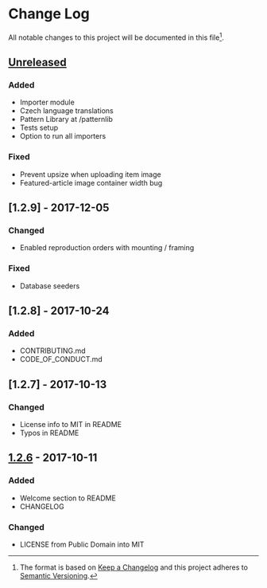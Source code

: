 # Change Log
All notable changes to this project will be documented in this file[^1].

## [Unreleased]
### Added
- Importer module
- Czech language translations
- Pattern Library at /patternlib
- Tests setup
- Option to run all importers

### Fixed
- Prevent upsize when uploading item image
- Featured-article image container width bug

## [1.2.9] - 2017-12-05
### Changed
- Enabled reproduction orders with mounting / framing

### Fixed
- Database seeders

## [1.2.8] - 2017-10-24
### Added
- CONTRIBUTING.md
- CODE_OF_CONDUCT.md

## [1.2.7] - 2017-10-13
### Changed
- License info to MIT in README
- Typos in README

## [1.2.6] - 2017-10-11
### Added
- Welcome section to README
- CHANGELOG

### Changed
- LICENSE from Public Domain into MIT

[Unreleased]: https://github.com/SlovakNationalGallery/web-umenia-2/compare/master...develop
[1.2.6]: https://github.com/SlovakNationalGallery/web-umenia-2/pull/31


[^1]: The format is based on [Keep a Changelog](http://keepachangelog.com/) and this project adheres to [Semantic Versioning](http://semver.org/).

